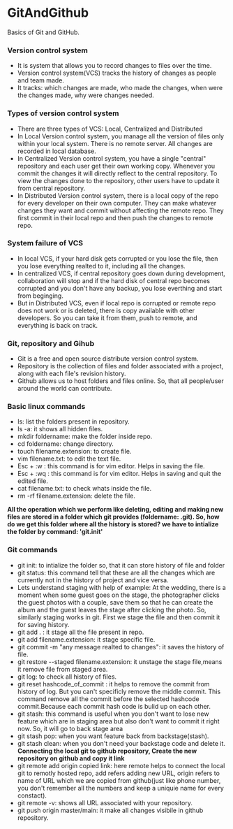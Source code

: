 # GitAndGithub
Basics of Git and GitHub.

### Version control system
- It is system that allows you to record changes to files over the time.
- Version control system(VCS) tracks the history of changes as people and team made.
- It tracks: which changes are made, who made the changes, when were the changes made, why were changes needed.

### Types of version control system
- There are three types of VCS: Local, Centralized and Distributed
- In Local Version control system, you manage all the version of files only within your local system. There is no remote server. All changes are recorded in local database. 
- In Centralized Version control system, you have a single "central" repository and each user get their own working copy. Whenever you commit the changes it will directly reflect to the central repository. To view the changes done to the repository, other users have to update it from central repository.
- In Distributed Version control system, there is a local copy of the repo for every developer on their own computer. They can make whatever changes they want and commit without affecting the remote repo. They first commit in their local repo and then push the changes to remote repo. 

### System failure of VCS
- In local VCS, if your hard disk gets corrupted or you lose the file, then you lose everything realted to it, including all the changes.
- In centralized VCS, if central repository goes down during development, collaboration will stop and if the hard disk of central repo becomes corrupted and you don't have any backup, you lose everthing and start from beginging.
- But in Distributed VCS, even if local repo is corrupted or remote repo does not work or is deleted, there is copy available with other developers. So you can take it from them, push to remote, and everything is back on track.
### Git, repository and Gihub
- Git is a free and open source distribute version control system.
- Repository is the collection of files and folder associated with a project, along with each file's revision history.
- Github allows us to host folders and files online. So, that all people/user around the world can contribute.

### Basic linux commands
- ls: list the folders present in repository.
- ls -a: it shows all hidden files.
- mkdir foldername: make the folder inside repo.
- cd foldername: change directory.
- touch filename.extension: to create file.
- vim filename.txt: to edit the text file.
- Esc + :w : this command is for vim editor. Helps in saving the file.
- Esc + :wq : this command is for vim editor. Helps in saving and quit the edited file.
- cat filename.txt: to check whats inside the file.
- rm -rf filename.extension: delete the file.

<b> All the operation which we perform like deleting, editing and making new files are stored in a folder which git provides (foldername: .git). So, how do we get this folder where all the history is stored? we have to intialize the folder by command: 'git.init' </b>

### Git commands
- git init: to intialize the folder so, that it can store history of file and folder
- git status: this command tell that these are all the changes which are currently not in the history of project and vice versa.
- Lets understand staging with help of example: At the wedding, there is a moment when some guest goes on the stage, the photographer clicks the guest photos with a couple, save them so that he can create the album and the guest leaves the stage after clicking the photo. 
So, similarly staging works in git. First we stage the file and then commit it for saving history. 
- git add . : it stage all the file present in repo.
- git add filename.extension: it stage specific file.
- git commit -m "any message realted to changes": it saves the history of file.
- git restore --staged filename.extension: it unstage the stage file,means it remove file from staged area.
- git log: to check all history of files.
- git reset hashcode_of_commit : it helps to remove the commit from history of log. But you can't specificly remove the middle commit. This command remove all the commit before the selected hashcode commit.Because each commit hash code is bulid up on each other.
- git stash: this command is useful when you don't want to lose new feature which are in staging area but also don't want to commit it right now. So, it will go to back stage area
- git stash pop: when you want feature back from backstage(stash).
- git stash clean: when you don't need your backstage code and delete it.<br>
<b> Connecting the local git to github repository, Create the new repository on github and copy it link</b>
- git remote add origin copied link: here remote helps to connect the local git to remotly hosted repo, add refers adding new URL, origin refers to name of URL which we are copied from github(just like phone number, you don't remember all the numbers and keep a uniquie name for every constact).
- git remote -v: shows all URL associated with your repository.
- git push origin master/main: it make all changes visibile in github repository.